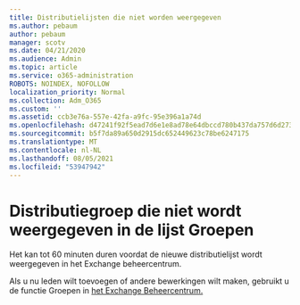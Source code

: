```yaml
---
title: Distributielijsten die niet worden weergegeven
ms.author: pebaum
author: pebaum
manager: scotv
ms.date: 04/21/2020
ms.audience: Admin
ms.topic: article
ms.service: o365-administration
ROBOTS: NOINDEX, NOFOLLOW
localization_priority: Normal
ms.collection: Adm_O365
ms.custom: ''
ms.assetid: ccb3e76a-557e-42fa-a9fc-95e396a1a74d
ms.openlocfilehash: d47241f92f5ead7d6e1e8ad78e64dbccd780b437da757d6d273778fcc5372378
ms.sourcegitcommit: b5f7da89a650d2915dc652449623c78be6247175
ms.translationtype: MT
ms.contentlocale: nl-NL
ms.lasthandoff: 08/05/2021
ms.locfileid: "53947942"
---
```

# <a name="distribution-group-not-showing-in-groups-list"></a>Distributiegroep die niet wordt weergegeven in de lijst Groepen

Het kan tot 60 minuten duren voordat de nieuwe distributielijst wordt weergegeven in het Exchange beheercentrum.
  
Als u nu leden wilt toevoegen of andere bewerkingen wilt maken, gebruikt u de functie Groepen in [het Exchange Beheercentrum.](https://outlook.office365.com/ecp/?rfr=Admin_o365&amp;exsvurl=1&amp;mkt=en-US.aspx)
  

